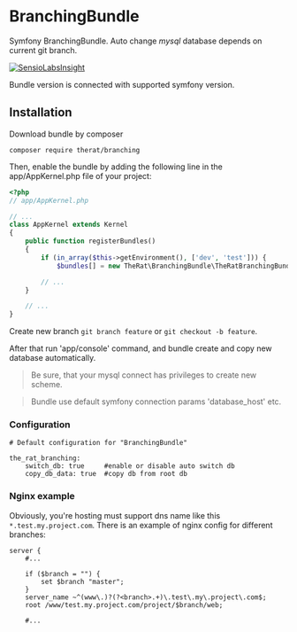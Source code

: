 # BranchingBundle

Symfony BranchingBundle. Auto change *mysql* database depends on current git branch.

[![SensioLabsInsight](https://insight.sensiolabs.com/projects/e0649e62-91e7-497c-8008-cf7aba6d0ee9/big.png)](https://insight.sensiolabs.com/projects/e0649e62-91e7-497c-8008-cf7aba6d0ee9)

Bundle version is connected with supported symfony version.

## Installation

Download bundle by composer

```
composer require therat/branching
```

Then, enable the bundle by adding the following line in the app/AppKernel.php file of your project:

```php
<?php
// app/AppKernel.php

// ...
class AppKernel extends Kernel
{
    public function registerBundles()
    {
        if (in_array($this->getEnvironment(), ['dev', 'test'])) {
            $bundles[] = new TheRat\BranchingBundle\TheRatBranchingBundle();

        // ...
    }

    // ...
}
```

Create new branch `git branch feature` or `git checkout -b feature`. 

After that run 'app/console' command, and bundle create and copy new database automatically.

> Be sure, that your mysql connect has privileges to create new scheme.

> Bundle use default symfony connection params 'database_host' etc.

### Configuration

```
# Default configuration for "BranchingBundle"

the_rat_branching:
    switch_db: true     #enable or disable auto switch db
    copy_db_data: true  #copy db from root db
```

### Nginx example

Obviously, you're hosting must support dns name like this `*.test.my.project.com`. 
There is an example of nginx config for different branches:

```
server {
    #...
    
    if ($branch = "") {
        set $branch "master";
    }
    server_name ~^(www\.)?(?<branch>.+)\.test\.my\.project\.com$;
    root /www/test.my.project.com/project/$branch/web;
    
    #...
```
